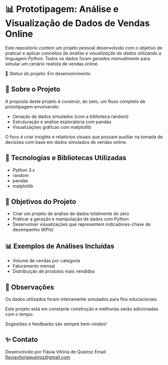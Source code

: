 # 📊 Prototipagem: Análise e Visualização de Dados de Vendas Online

Este repositório contém um projeto pessoal desenvolvido com o objetivo de praticar e aplicar conceitos de *análise e visualização de dados* utilizando a linguagem *Python*.
Todos os dados foram *gerados manualmente* para simular um cenário realista de vendas online.

🔧 *Status do projeto:* Em desenvolvimento


## 🚀 Sobre o Projeto

A proposta deste projeto é construir, do zero, um fluxo completo de prototipagem envolvendo:

- Geração de dados simulados (com a biblioteca random)
- Estruturação e análise exploratória com pandas
- Visualizações gráficas com matplotlib

O foco é criar insights e relatórios visuais que possam auxiliar na tomada de decisões com base em dados simulados de vendas online.

## 🧰 Tecnologias e Bibliotecas Utilizadas

- *Python 3.x*
- random
- pandas
- matplotlib

## 🎯 Objetivos do Projeto

- Criar um projeto de análise de dados totalmente do zero
- Praticar a geração e manipulação de dados com Python
- Desenvolver visualizações que representem indicadores-chave de desempenho (KPIs)


## 📊 Exemplos de Análises Incluídas

- Volume de vendas por categoria
- Faturamento mensal
- Distribuição de produtos mais vendidos


## 📌 Observações

Os dados utilizados foram inteiramente simulados para fins educacionais.

Este projeto está em constante construção e melhorias serão adicionadas com o tempo.

Sugestões e feedbacks são sempre bem-vindos!


## ✨ Contato

Desenvolvido por Flávia Vitória de Queiroz
Email: flaviavitoriaqueiroz@gmail.com
